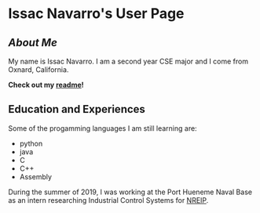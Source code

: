 # Issac Navarro's User Page

## *About Me*

My name is Issac Navarro. I am a second year CSE major and I come from Oxnard, California.

**Check out my [readme](README.md)!**

## Education and Experiences

Some of the progamming languages I am still learning are:

- python
- java
- C
- C++
- Assembly

During the summer of 2019, I was working at the Port Hueneme Naval Base as an intern researching Industrial Control Systems for [NREIP](https://nreip.asee.org/).
